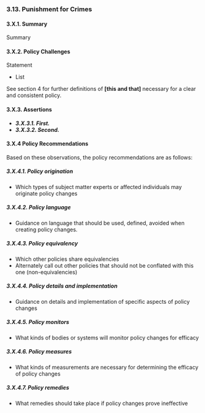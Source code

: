 ### 3.13.  Punishment for Crimes

#### 3.X.1.  Summary
Summary

#### 3.X.2.  Policy Challenges
Statement

- List

See section 4 for further definitions of **[this and that]** necessary for a clear and consistent policy.

#### 3.X.3. Assertions 

-  *__3.X.3.1. First.__*
-  *__3.X.3.2. Second.__*

#### 3.X.4  Policy Recommendations
Based on these observations, the policy recommendations are as follows:

##### 3.X.4.1. Policy origination
- Which types of subject matter experts or affected individuals may originate policy changes

##### 3.X.4.2. Policy language
- Guidance on language that should be used, defined, avoided when creating policy changes.

##### 3.X.4.3. Policy equivalency
- Which other policies share equivalencies
- Alternately call out other policies that should not be conflated with this one (non-equivalencies)

##### 3.X.4.4. Policy details and implementation
- Guidance on details and implementation of specific aspects of policy changes

##### 3.X.4.5. Policy monitors 
- What kinds of bodies or systems will monitor policy changes for efficacy

##### 3.X.4.6. Policy measures
- What kinds of measurements are necessary for determining the efficacy of policy changes

##### 3.X.4.7. Policy remedies
- What remedies should take place if policy changes prove ineffective 

